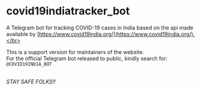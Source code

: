 # covid19indiatracker_bot
A Telegram bot for tracking COVID-19 cases in India based on the api made available by [https://www.covid19india.org/](https://www.covid19india.org/).</br></br>

This is a support version for maintainers of the website. </br>
For the official Telegram bot released to public, kindly search for: `@COVID19IND1A_BOT`</br></br>

_STAY SAFE FOLKS!!_
